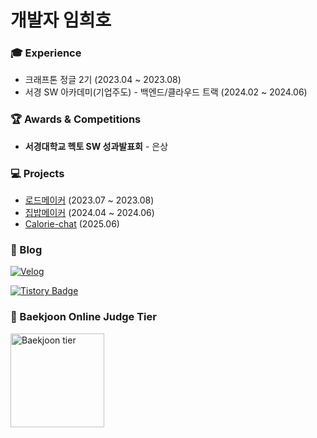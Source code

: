 # 개발자 임희호

<h3>🎓 Experience</h3>

 - 크래프톤 정글 2기 (2023.04 ~ 2023.08)
 - 서경 SW 아카데미(기업주도) - 백엔드/클라우드 트랙 (2024.02 ~ 2024.06)


<h3>🏆 Awards & Competitions</h3>

 -  **서경대학교 헥토 SW 성과발표회** - 은상


<h3>💻 Projects </h3>

 - [로드메이커](https://github.com/road-maker/road-maker-spring) (2023.07 ~ 2023.08)
 - [집밥메이커](https://github.com/sku-sw-academy/jipbab-maker-spring) (2024.04 ~ 2024.06)
 - [Calorie-chat](https://github.com/hiho1010/calorie-chat) (2025.06)

<!--

<h3>Back-end Skills</h3>

<p>
  <img src="https://img.shields.io/badge/Java-007396?style=for-the-badge&logo=java&logoColor=white" alt="Java" />
  <img src="https://img.shields.io/badge/Spring-6DB33F?style=for-the-badge&logo=spring&logoColor=white" alt="Spring" />
  <img src="https://img.shields.io/badge/Spring_Boot-6DB33F?style=for-the-badge&logo=spring-boot&logoColor=white" alt="Spring Boot" />
  <img src="https://img.shields.io/badge/MySQL-4479A1?style=for-the-badge&logo=mysql&logoColor=white" alt="MySQL" />
</p>

<h3>Front-end Skills</h3>

<p>
  <img src="https://img.shields.io/badge/JavaScript-F7DF1E?style=for-the-badge&logo=javascript&logoColor=black" alt="JavaScript" />
  <img src="https://img.shields.io/badge/HTML5-E34F26?style=for-the-badge&logo=html5&logoColor=white" alt="HTML" />
  <img src="https://img.shields.io/badge/CSS3-1572B6?style=for-the-badge&logo=css3&logoColor=white" alt="CSS3" />
</p>

-->

<h3>📖 Blog</h3>

<p>
  <a href="hiho1010.tistory.com"><img src="https://img.shields.io/badge/Velog-20C997?style=for-the-badge&logo=velog&logoColor=white" alt="Velog" /></a>
</p>

[![Tistory Badge](https://tistory-readme-stats.vercel.app/api/badge?name=Tistory)](hiho1010.tistory.com)

<h3>🏅 Baekjoon Online Judge Tier</h3>
      <img src="http://mazassumnida.wtf/api/v2/generate_badge?boj=heeho1010" alt="Baekjoon tier" width="150" />

<!--

<h3>📊 GitHub Stats</h3>
      <img src="https://github-readme-stats.vercel.app/api?username=hiho1010&show_icons=true&theme=radical" alt="GitHub Stats" width="250" />
-->
